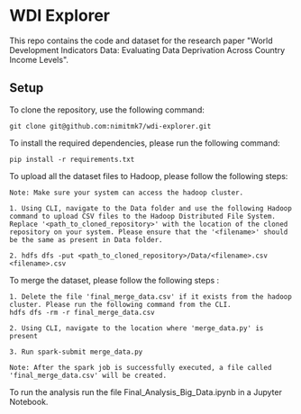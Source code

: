 # WDI Explorer

This repo contains the code and dataset for the research paper "World Development Indicators Data: Evaluating Data Deprivation Across Country Income Levels".

## Setup

To clone the repository, use the following command: 
```
git clone git@github.com:nimitmk7/wdi-explorer.git
```

To install the required dependencies, please run the following command: 

```
pip install -r requirements.txt
```

To upload all the dataset files to Hadoop, please follow the following steps:

```
Note: Make sure your system can access the hadoop cluster.

1. Using CLI, navigate to the Data folder and use the following Hadoop command to upload CSV files to the Hadoop Distributed File System. Replace '<path_to_cloned_repository>' with the location of the cloned repository on your system. Please ensure that the '<filename>' should be the same as present in Data folder.

2. hdfs dfs -put <path_to_cloned_repository>/Data/<filename>.csv <filename>.csv

```

To merge the dataset, please follow the following steps :

```
1. Delete the file 'final_merge_data.csv' if it exists from the hadoop cluster. Please run the following command from the CLI.
hdfs dfs -rm -r final_merge_data.csv

2. Using CLI, navigate to the location where 'merge_data.py' is present

3. Run spark-submit merge_data.py

Note: After the spark job is successfully executed, a file called 'final_merge_data.csv' will be created.
```

To run the analysis run the file Final_Analysis_Big_Data.ipynb in a Jupyter Notebook.


